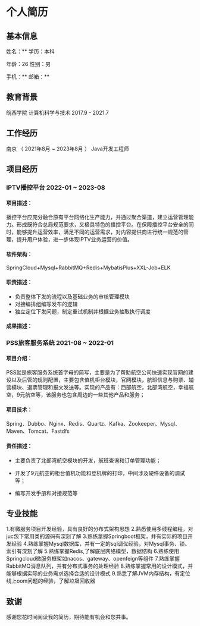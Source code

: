 # 个人简历

## 基本信息

姓名：**         								    学历：本科

年龄：26  									     	 性别：男	

手机：**    							 	邮箱：**

## 教育背景

皖西学院    						计算机科学与技术	 		       2017.9 - 2021.7


## 工作经历

南京 （ 2021年8月 ~ 2023年8月 ）        		    	  Java开发工程师

## 项目经历

### IPTV播控平台  2022-01 ~ 2023-08

#### 项目描述：

​	播控平台应充分融合原有平台网络化生产能力，并通过聚合渠道，建立运营管理能力。形成既符合总局规范要求，又极具特色的播控平台。在保障播控平台安全的同时，能够提升运营效率，满足不同的运营需求，对内容提供商进行统一规范的管理，提升用户体验，进一步体现IPTV业务运营的价值。

#### 软件架构：

SpringCloud+Mysql+RabbitMQ+Redis+MybatisPlus+XXL-Job+ELK

#### 职责描述：

- 负责整体下发的流程以及基础业务的审核管理模块
- 对接编排组编写发布的逻辑
- 独立定位下发问题，制定重试机制并根据业务抽取执行调度

#### 成果描述：



### PSS旅客服务系统  2021-08 ~ 2022-01

#### 项目介绍：

​	PSS就是旅客服务系统首字母的简写，主要是为了帮助航空公司快速实现官网的建设以及后管的规则配置，主要包含值机柜台模块，官网模块，航班信息与购票、辅营模块、退票管理和报文发送等。实现的产品有：西部航空，北部湾航空，幸福航空，9元航空等，该服务也包含周边的一些其他产品和服务； 

#### 项目技术：

Spring、Dubbo、Nginx、Redis、Quartz、Kafka、Zookeeper、Mysql、 Maven、Tomcat、Fastdfs 

#### 责任描述：

- 主要负责了北部湾航空模块的开发，航班查询和订单管理功能； 

- 开发了9元航空的柜台值机功能和登机牌的打印，中间涉及硬件设备的调试等； 

- 编写开发手册和对接规范等

## 专业技能

1.有微服务项目开发经验，具有良好的分布式架构思想
2.熟悉使用多线程编程，对juc包下常用类的源码有深刻了解
3.熟练拿握Springboot框架，并有实际的项目开发经验
4.熟练掌握Mysql数据库，并有一定的sql调优经验，对Mysql事务、锁、索引有深刻了解
5.熟练掌握Redis,了解底层网络模型，数据结构
6.熟练使用Springcloud微服务框架如nacos、gateway、openfeign等组件
7.熟练掌握RabbitMQ消息队列，并有分布式事务的处理经验
8.熟练掌握常用的设计模式，并能够根据实际的业务需求选择合适的设计模式
9.熟悉了解JVM内存结构，有定位线上oom问题的经验，了解垃圾回收器

## 致谢

感谢您花时间阅读我的简历，期待能有机会和您共事。
      